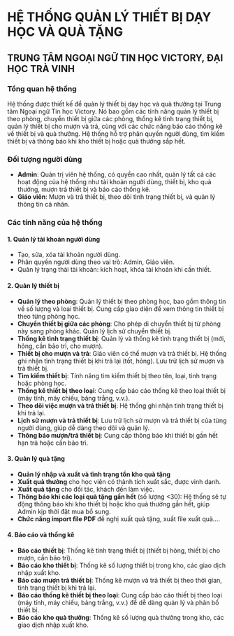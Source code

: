 # HỆ THỐNG QUẢN LÝ THIẾT BỊ DẠY HỌC VÀ QUÀ TẶNG  
## TRUNG TÂM NGOẠI NGỮ TIN HỌC VICTORY, ĐẠI HỌC TRÀ VINH  

### Tổng quan hệ thống  
Hệ thống được thiết kế để quản lý thiết bị dạy học và quà thưởng tại Trung tâm Ngoại ngữ Tin học Victory. Nó bao gồm các tính năng quản lý thiết bị theo phòng, chuyển thiết bị giữa các phòng, thống kê tình trạng thiết bị, quản lý thiết bị cho mượn và trả, cùng với các chức năng báo cáo thống kê về thiết bị và quà thưởng. Hệ thống hỗ trợ phân quyền người dùng, tìm kiếm thiết bị và thông báo khi kho thiết bị hoặc quà thưởng sắp hết.

### Đối tượng người dùng  
- **Admin**: Quản trị viên hệ thống, có quyền cao nhất, quản lý tất cả các hoạt động của hệ thống như tài khoản người dùng, thiết bị, kho quà thưởng, mượn trả thiết bị và báo cáo thống kê.  
- **Giáo viên**: Mượn và trả thiết bị, theo dõi tình trạng thiết bị, và quản lý thông tin cá nhân.  

### Các tính năng của hệ thống  
#### 1. Quản lý tài khoản người dùng  
- Tạo, sửa, xóa tài khoản người dùng.  
- Phân quyền người dùng theo vai trò: Admin, Giáo viên.  
- Quản lý trạng thái tài khoản: kích hoạt, khóa tài khoản khi cần thiết.  

#### 2. Quản lý thiết bị  
- **Quản lý theo phòng**: Quản lý thiết bị theo phòng học, bao gồm thông tin về số lượng và loại thiết bị. Cung cấp giao diện để xem thông tin thiết bị theo từng phòng học.  
- **Chuyển thiết bị giữa các phòng**: Cho phép di chuyển thiết bị từ phòng này sang phòng khác. Quản lý lịch sử chuyển thiết bị.  
- **Thống kê tình trạng thiết bị**: Quản lý và thống kê tình trạng thiết bị (mới, hỏng, cần bảo trì, cho mượn).  
- **Thiết bị cho mượn và trả**: Giáo viên có thể mượn và trả thiết bị. Hệ thống ghi nhận tình trạng thiết bị khi trả lại (tốt, hỏng). Lưu trữ lịch sử mượn và trả thiết bị.  
- **Tìm kiếm thiết bị**: Tính năng tìm kiếm thiết bị theo tên, loại, tình trạng hoặc phòng học.  
- **Thống kê thiết bị theo loại**: Cung cấp báo cáo thống kê theo loại thiết bị (máy tính, máy chiếu, bảng trắng, v.v.).  
- **Theo dõi việc mượn và trả thiết bị**: Hệ thống ghi nhận tình trạng thiết bị khi trả lại.  
- **Lịch sử mượn và trả thiết bị**: Lưu trữ lịch sử mượn và trả thiết bị của từng người dùng, giúp dễ dàng theo dõi và quản lý.  
- **Thông báo mượn/trả thiết bị**: Cung cấp thông báo khi thiết bị gần hết hạn trả hoặc cần bảo trì.  

#### 3. Quản lý quà tặng  
- **Quản lý nhập và xuất và tình trạng tồn kho quà tặng**  
- **Xuất quà thưởng** cho học viên có thành tích xuất sắc, được vinh danh.  
- **Xuất quà tặng** cho đối tác, khách đến làm việc.  
- **Thông báo khi các loại quà tặng gần hết** (số lượng <30): Hệ thống sẽ tự động thông báo khi kho thiết bị hoặc kho quà thưởng gần hết, giúp Admin kịp thời đặt mua bổ sung.  
- **Chức năng import file PDF** đề nghị xuất quà tặng, xuất file xuất quà….  

#### 4. Báo cáo và thống kê  
- **Báo cáo thiết bị**: Thống kê tình trạng thiết bị (thiết bị hỏng, thiết bị cho mượn, cần bảo trì).  
- **Báo cáo kho thiết bị**: Thống kê số lượng thiết bị trong kho, các giao dịch nhập xuất kho.  
- **Báo cáo mượn trả thiết bị**: Thống kê mượn và trả thiết bị theo thời gian, tình trạng thiết bị khi trả lại.  
- **Báo cáo thống kê thiết bị theo loại**: Cung cấp báo cáo thiết bị theo loại (máy tính, máy chiếu, bảng trắng, v.v.) để dễ dàng quản lý và phân bổ thiết bị.  
- **Báo cáo kho quà thưởng**: Thống kê số lượng quà thưởng trong kho, các giao dịch nhập xuất kho.  
